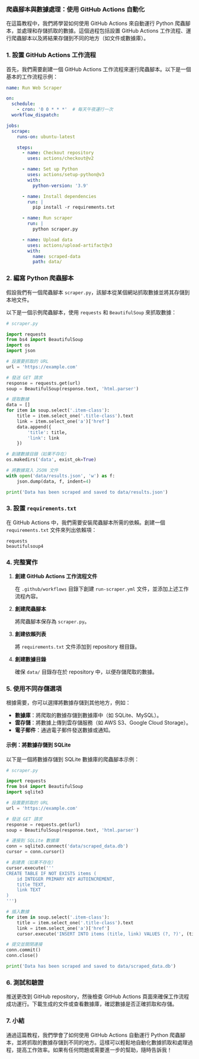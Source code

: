 ### 爬蟲腳本與數據處理：使用 GitHub Actions 自動化

在這篇教程中，我們將學習如何使用 GitHub Actions 來自動運行 Python 爬蟲腳本，並處理和存儲抓取的數據。這個過程包括設置 GitHub Actions 工作流程、運行爬蟲腳本以及將結果存儲到不同的地方（如文件或數據庫）。

### **1. 設置 GitHub Actions 工作流程**

首先，我們需要創建一個 GitHub Actions 工作流程來運行爬蟲腳本。以下是一個基本的工作流程示例：

```yaml
name: Run Web Scraper

on:
  schedule:
    - cron: '0 0 * * *'  # 每天午夜運行一次
  workflow_dispatch:

jobs:
  scrape:
    runs-on: ubuntu-latest

    steps:
      - name: Checkout repository
        uses: actions/checkout@v2

      - name: Set up Python
        uses: actions/setup-python@v3
        with:
          python-version: '3.9'

      - name: Install dependencies
        run: |
          pip install -r requirements.txt

      - name: Run scraper
        run: |
          python scraper.py

      - name: Upload data
        uses: actions/upload-artifact@v3
        with:
          name: scraped-data
          path: data/
```

### **2. 編寫 Python 爬蟲腳本**

假設我們有一個爬蟲腳本 `scraper.py`，該腳本從某個網站抓取數據並將其存儲到本地文件。

以下是一個示例爬蟲腳本，使用 `requests` 和 `BeautifulSoup` 來抓取數據：

```python
# scraper.py

import requests
from bs4 import BeautifulSoup
import os
import json

# 設置要抓取的 URL
url = 'https://example.com'

# 發送 GET 請求
response = requests.get(url)
soup = BeautifulSoup(response.text, 'html.parser')

# 提取數據
data = []
for item in soup.select('.item-class'):
    title = item.select_one('.title-class').text
    link = item.select_one('a')['href']
    data.append({
        'title': title,
        'link': link
    })

# 創建數據目錄（如果不存在）
os.makedirs('data', exist_ok=True)

# 將數據寫入 JSON 文件
with open('data/results.json', 'w') as f:
    json.dump(data, f, indent=4)

print('Data has been scraped and saved to data/results.json')
```

### **3. 設置 `requirements.txt`**

在 GitHub Actions 中，我們需要安裝爬蟲腳本所需的依賴。創建一個 `requirements.txt` 文件來列出依賴項：

```
requests
beautifulsoup4
```

### **4. 完整實作**

1. **創建 GitHub Actions 工作流程文件**

    在 `.github/workflows` 目錄下創建 `run-scraper.yml` 文件，並添加上述工作流程內容。

2. **創建爬蟲腳本**

    將爬蟲腳本保存為 `scraper.py`。

3. **創建依賴列表**

    將 `requirements.txt` 文件添加到 repository 根目錄。

4. **創建數據目錄**

    確保 `data/` 目錄存在於 repository 中，以便存儲爬取的數據。

### **5. 使用不同存儲選項**

根據需要，你可以選擇將數據存儲到其他地方，例如：

- **數據庫**：將爬取的數據存儲到數據庫中（如 SQLite、MySQL）。
- **雲存儲**：將數據上傳到雲存儲服務（如 AWS S3、Google Cloud Storage）。
- **電子郵件**：通過電子郵件發送數據或通知。

#### 示例：將數據存儲到 SQLite

以下是一個將數據存儲到 SQLite 數據庫的爬蟲腳本示例：

```python
# scraper.py

import requests
from bs4 import BeautifulSoup
import sqlite3

# 設置要抓取的 URL
url = 'https://example.com'

# 發送 GET 請求
response = requests.get(url)
soup = BeautifulSoup(response.text, 'html.parser')

# 連接到 SQLite 數據庫
conn = sqlite3.connect('data/scraped_data.db')
cursor = conn.cursor()

# 創建表（如果不存在）
cursor.execute('''
CREATE TABLE IF NOT EXISTS items (
    id INTEGER PRIMARY KEY AUTOINCREMENT,
    title TEXT,
    link TEXT
)
''')

# 插入數據
for item in soup.select('.item-class'):
    title = item.select_one('.title-class').text
    link = item.select_one('a')['href']
    cursor.execute('INSERT INTO items (title, link) VALUES (?, ?)', (title, link))

# 提交並關閉連接
conn.commit()
conn.close()

print('Data has been scraped and saved to data/scraped_data.db')
```

### **6. 測試和驗證**

推送更改到 GitHub repository，然後檢查 GitHub Actions 頁面來確保工作流程成功運行。下載生成的文件或查看數據庫，確認數據是否正確抓取和存儲。

### **7. 小結**

通過這篇教程，我們學會了如何使用 GitHub Actions 自動運行 Python 爬蟲腳本，並將抓取的數據存儲到不同的地方。這樣可以輕鬆地自動化數據抓取和處理過程，提高工作效率。如果有任何問題或需要進一步的幫助，隨時告訴我！